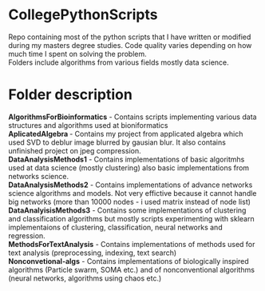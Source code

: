 # CollegePythonScripts
Repo containing most of the python scripts that I have written or modified during my masters degree studies. Code quality varies depending on how much time I spent on solving the problem.<br>
Folders include algorithms from various fields mostly data science.

# Folder description
<b>AlgorithmsForBioinformatics</b> - Contains scripts implementing various data structures and algorithms used at bioniformatics <br>
<b>AplicatedAlgebra </b>- Contains my project from applicated algebra which used SVD to deblur image blurred by gausian blur. It also contains unfinished project on jpeg compression. <br>
<b>DataAnalysisMethods1</b> - Contains implementations of basic algoritmhs used at data science (mostly clustering) also basic implementations from networks science. <br>
<b>DataAnalysisMethods2</b> - Contains implementations of advance networks science algorithms and models. Not very effictive because it cannot handle big networks (more than 10000 nodes - i used matrix instead of node list)<br>
<b>DataAnalyisisMethods3</b> - Contains some implementations of clustering and classification algorithms but mostly scripts experimenting with sklearn implementaions of clustering, classification, neural networks and regression. <br>
<b>MethodsForTextAnalysis</b> - Contains implementations of methods used for text analysis (preprocessing, indexing, text search)<br>
<b>Nonconvetional-algs</b> - Contains implementations of biologically inspired algorithms (Particle swarm, SOMA etc.) and of nonconventional algorithms (neural networks, algorithms using chaos etc.)

